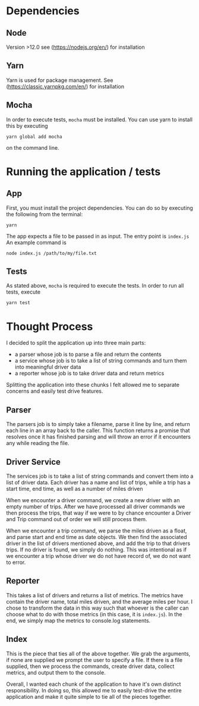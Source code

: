 # Dependencies
## Node
Version >12.0 see (https://nodejs.org/en/) for installation

## Yarn
Yarn is used for package management. See (https://classic.yarnpkg.com/en/) for installation

## Mocha
In order to execute tests, `mocha` must be installed. You can use yarn to install this by executing

`yarn global add mocha`

on the command line.

# Running the application / tests

## App
First, you must install the project dependencies. You can do so by executing the following from the terminal: 

`yarn` 


The app expects a file to be passed in as input. The entry point is `index.js` An example command is

`node index.js /path/to/my/file.txt`

## Tests
As stated above, `mocha` is required to execute the tests. In order to run all tests, execute

`yarn test`

# Thought Process

I decided to split the application up into three main parts:
* a parser whose job is to parse a file and return the contents
* a service whose job is to take a list of string commands and turn them into meaningful driver data
* a reporter whose job is to take driver data and return metrics

Splitting the application into these chunks I felt allowed me to separate concerns and easily test drive features.

## Parser
The parsers job is to simply take a filename, parse it line by line, and return each line in an array back to the caller. This function returns a promise that resolves once it has finished parsing and will throw an error if it encounters any while reading the file.

## Driver Service
The services job is to take a list of string commands and convert them into a list of driver data. Each driver has a name and list of trips, while a trip has a start time, end time, as well as a number of miles driven

When we encounter a driver command, we create a new driver with an empty number of trips. After we have processed all driver commands we then process the trips, that way if we were to by chance encounter a Driver and Trip command out of order we will still process them. 

When we encounter a trip command, we parse the miles driven as a float, and parse start and end time as date objects. We then find the associated driver in the list of drivers mentioned above, and add the trip to that drivers trips. If no driver is found, we simply do nothing. This was intentional as if we encounter a trip whose driver we do not have record of, we do not want to error.

## Reporter
This takes a list of drivers and returns a list of metrics. The metrics have contain the driver name, total miles driven, and the average miles per hour. I chose to transform the data in this way such that whoever is the caller can choose what to do with those metrics (in this case, it is `index.js`). In the end, we simply map the metrics to console.log statements.

## Index
This is the piece that ties all of the above together. We grab the arguments, if none are supplied we prompt the user to specify a file. If there is a file supplied, then we process the commands, create driver data, collect metrics, and output them to the console.

Overall, I wanted each chunk of the application to have it's own distinct responsibility. In doing so, this allowed me to easily test-drive the entire application and make it quite simple to tie all of the pieces together.